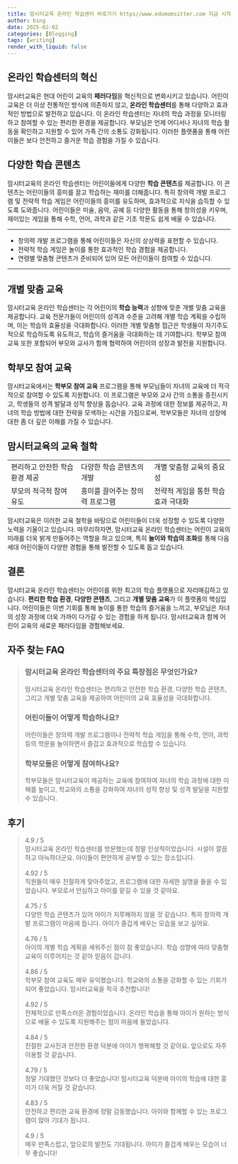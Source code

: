 ```yaml
---
title: 맘시터교육 온라인 학습센터 바로가기 https//www.edumomsitter.com 지금 시작하기
author: bing
date: 2025-02-02
categories: [Blogging]
tags: [writing]
render_with_liquid: false
---
```



<h2 id='온라인 학습센터의 혁신'>온라인 학습센터의 혁신</h2>

<p>맘시터교육은 현대 어린이 교육의 <b>패러다임</b>을 혁신적으로 변화시키고 있습니다. 어린이 교육은 더 이상 전통적인 방식에 의존하지 않고, <b>온라인 학습센터</b>를 통해 다양하고 효과적인 방법으로 발전하고 있습니다. 이 온라인 학습센터는 자녀의 학습 과정을 모니터링하고 참여할 수 있는 편리한 환경을 제공합니다. 부모님은 언제 어디서나 자녀의 학습 활동을 확인하고 지원할 수 있어 가족 간의 소통도 강화됩니다. 이러한 플랫폼을 통해 어린이들은 보다 안전하고 즐거운 학습 경험을 가질 수 있습니다.</p>

<h2 id='다양한 학습 콘텐츠'>다양한 학습 콘텐츠</h2>

<p>맘시터교육의 온라인 학습센터는 어린이들에게 다양한 <b>학습 콘텐츠</b>를 제공합니다. 이 콘텐츠는 어린이들의 흥미를 끌고 학습하는 재미를 더해줍니다. 특히 창의력 개발 프로그램 및 전략적 학습 게임은 어린이들의 흥미를 유도하며, 효과적으로 지식을 습득할 수 있도록 도와줍니다. 어린이들은 미술, 음악, 공예 등 다양한 활동을 통해 창의성을 키우며, 재미있는 게임을 통해 수학, 언어, 과학과 같은 기초 학문도 쉽게 배울 수 있습니다.</p>

<hr />

<ul>
    <li>창의력 개발 프로그램을 통해 어린이들은 자신의 상상력을 표현할 수 있습니다.</li>
    <li>전략적 학습 게임은 놀이를 통한 효과적인 학습 경험을 제공합니다.</li>
    <li>연령별 맞춤형 콘텐츠가 준비되어 있어 모든 어린이들이 참여할 수 있습니다.</li>
</ul>

<hr />

<h2 id='개별 맞춤 교육'>개별 맞춤 교육</h2>

<p>맘시터교육 온라인 학습센터는 각 어린이의 <b>학습 능력</b>과 성향에 맞춘 개별 맞춤 교육을 제공합니다. 교육 전문가들이 어린이의 성격과 수준을 고려해 개별 학습 계획을 수립하며, 이는 학습의 효율성을 극대화합니다. 이러한 개별 맞춤형 접근은 학생들이 자기주도적으로 학습하도록 유도하고, 학습의 즐거움을 극대화하는 데 기여합니다. 학부모 참여 교육 또한 포함되어 부모와 교사가 함께 협력하여 어린이의 성장과 발전을 지원합니다.</p>

<h2 id='학부모 참여 교육'>학부모 참여 교육</h2>

<p>맘시터교육에서는 <b>학부모 참여 교육</b> 프로그램을 통해 부모님들이 자녀의 교육에 더 적극적으로 참여할 수 있도록 지원합니다. 이 프로그램은 부모와 교사 간의 소통을 증진시키고, 학생들의 성격 발달과 성적 향상을 돕습니다. 교육 과정에 대한 정보를 제공하고, 자녀의 학습 방법에 대한 전략을 모색하는 시간을 가짐으로써, 학부모들은 자녀의 성장에 대한 좀 더 깊은 이해를 가질 수 있습니다.</p>

<h2 id='맘시터교육의 교육 철학'>맘시터교육의 교육 철학</h2>

<table>
    <tr>
        <td>편리하고 안전한 학습 환경 제공</td>
        <td>다양한 학습 콘텐츠의 개발</td>
        <td>개별 맞춤형 교육의 중요성</td>
    </tr>
    <tr>
        <td>부모의 적극적 참여 유도</td>
        <td>흥미를 끌어주는 창의력 프로그램</td>
        <td>전략적 게임을 통한 학습 효과 극대화</td>
    </tr>
</table>

<p>맘시터교육은 이러한 교육 철학을 바탕으로 어린이들이 더욱 성장할 수 있도록 다양한 노력을 기울이고 있습니다. 마무리하자면, 맘시터교육 온라인 학습센터는 어린이 교육의 미래를 더욱 밝게 만들어주는 역할을 하고 있으며, 특히 <b>놀이와 학습의 조화</b>를 통해 다음 세대 어린이들이 다양한 경험을 통해 발전할 수 있도록 돕고 있습니다.</p>

<h2 id='결론'>결론</h2>

<p>맘시터교육 온라인 학습센터는 어린이를 위한 최고의 학습 플랫폼으로 자리매김하고 있습니다. <b>편리한 학습 환경</b>, <b>다양한 콘텐츠</b>, 그리고 <b>개별 맞춤 교육</b>가 이 플랫폼의 핵심입니다. 어린이들은 이번 기회를 통해 놀이를 통한 학습의 즐거움을 느끼고, 부모님은 자녀의 성장 과정에 더욱 가까이 다가갈 수 있는 경험을 하게 됩니다. 맘시터교육과 함께 어린이 교육의 새로운 패러다임을 경험해보세요.</p>


<h2 id='자주_찾는_FAQ'>자주 찾는 FAQ</h2>
<div itemscope="" itemtype="https://schema.org/FAQPage"> 
<blockquote> 
<div itemscope="" itemprop="mainEntity" itemtype="https://schema.org/Question"> 
<h3 itemprop="name">맘시터교육 온라인 학습센터의 주요 특장점은 무엇인가요?</h3> 
<div itemscope="" itemprop="acceptedAnswer" itemtype="https://schema.org/Answer"> 
<span itemprop="text"> 
<p>맘시터교육 온라인 학습센터는 편리하고 안전한 학습 환경, 다양한 학습 콘텐츠, 그리고 개별 맞춤 교육을 제공하여 어린이의 교육 효율성을 극대화합니다.</p> 
</span> 
</div> 
</div> 

<div itemscope="" itemprop="mainEntity" itemtype="https://schema.org/Question"> 
<h3 itemprop="name">어린이들이 어떻게 학습하나요?</h3> 
<div itemscope="" itemprop="acceptedAnswer" itemtype="https://schema.org/Answer"> 
<span itemprop="text"> 
<p>어린이들은 창의력 개발 프로그램이나 전략적 학습 게임을 통해 수학, 언어, 과학 등의 학문을 놀이하면서 즐겁고 효과적으로 학습할 수 있습니다.</p> 
</span> 
</div> 
</div> 

<div itemscope="" itemprop="mainEntity" itemtype="https://schema.org/Question"> 
<h3 itemprop="name">학부모들은 어떻게 참여하나요?</h3> 
<div itemscope="" itemprop="acceptedAnswer" itemtype="https://schema.org/Answer"> 
<span itemprop="text"> 
<p>학부모들은 맘시터교육이 제공하는 교육에 참여하여 자녀의 학습 과정에 대한 이해를 높이고, 학교와의 소통을 강화하여 자녀의 성적 향상 및 성격 발달을 지원할 수 있습니다.</p> 
</span> 
</div> 
</div> 
</blockquote> 
</div>
<h2 id='후기'>후기</h2>
<div itemscope itemtype="https://schema.org/Product">
  <blockquote>
  <div itemprop="review" itemscope itemtype="https://schema.org/Review">
      <div itemprop="reviewRating" itemscope itemtype="https://schema.org/Rating"> <span itemprop="ratingValue">4.9</span> / <span itemprop="bestRating">5</span> </div>
      <span itemprop="reviewBody">맘시터교육 온라인 학습센터를 방문했는데 정말 인상적이었습니다. 시설이 깔끔하고 아늑하더군요. 아이들이 편안하게 공부할 수 있는 장소입니다.</span>
  </div>
  <br>
  <div itemprop="review" itemscope itemtype="https://schema.org/Review">
      <div itemprop="reviewRating" itemscope itemtype="https://schema.org/Rating"> <span itemprop="ratingValue">4.92</span> / <span itemprop="bestRating">5</span> </div>
      <span itemprop="reviewBody">직원들이 매우 친절하게 맞아주었고, 프로그램에 대한 자세한 설명을 들을 수 있었습니다. 부모로서 안심하고 아이를 맡길 수 있을 것 같아요.</span>
  </div>
  <br>
  <div itemprop="review" itemscope itemtype="https://schema.org/Review">
      <div itemprop="reviewRating" itemscope itemtype="https://schema.org/Rating"> <span itemprop="ratingValue">4.75</span> / <span itemprop="bestRating">5</span> </div>
      <span itemprop="reviewBody">다양한 학습 콘텐츠가 있어 아이가 지루해하지 않을 것 같습니다. 특히 창의력 개발 프로그램이 마음에 듭니다. 아이가 즐겁게 배우는 모습을 보고 싶어요.</span>
  </div>
  <br>
  <div itemprop="review" itemscope itemtype="https://schema.org/Review">
      <div itemprop="reviewRating" itemscope itemtype="https://schema.org/Rating"> <span itemprop="ratingValue">4.76</span> / <span itemprop="bestRating">5</span> </div>
      <span itemprop="reviewBody">아이의 개별 학습 계획을 세워주신 점이 참 좋았습니다. 학습 성향에 따라 맞춤형 교육이 이루어지는 것 같아 믿음이 갑니다.</span>
  </div>
  <br>
  <div itemprop="review" itemscope itemtype="https://schema.org/Review">
      <div itemprop="reviewRating" itemscope itemtype="https://schema.org/Rating"> <span itemprop="ratingValue">4.86</span> / <span itemprop="bestRating">5</span> </div>
      <span itemprop="reviewBody">학부모 참여 교육도 매우 유익했습니다. 학교와의 소통을 강화할 수 있는 기회가 되어 좋았습니다. 맘시터교육을 적극 추천합니다!</span>
  </div>
  <br>
  <div itemprop="review" itemscope itemtype="https://schema.org/Review">
      <div itemprop="reviewRating" itemscope itemtype="https://schema.org/Rating"> <span itemprop="ratingValue">4.92</span> / <span itemprop="bestRating">5</span> </div>
      <span itemprop="reviewBody">전체적으로 만족스러운 경험이었습니다. 온라인 학습을 통해 아이가 원하는 방식으로 배울 수 있도록 지원해주는 점이 마음에 들었습니다.</span>
  </div>
  <br>
  <div itemprop="review" itemscope itemtype="https://schema.org/Review">
      <div itemprop="reviewRating" itemscope itemtype="https://schema.org/Rating"> <span itemprop="ratingValue">4.84</span> / <span itemprop="bestRating">5</span> </div>
      <span itemprop="reviewBody">친절한 교사진과 안전한 환경 덕분에 아이가 행복해할 것 같아요. 앞으로도 자주 이용할 것 같습니다.</span>
  </div>
  <br>
  <div itemprop="review" itemscope itemtype="https://schema.org/Review">
      <div itemprop="reviewRating" itemscope itemtype="https://schema.org/Rating"> <span itemprop="ratingValue">4.79</span> / <span itemprop="bestRating">5</span> </div>
      <span itemprop="reviewBody">정말 기대했던 것보다 더 좋았습니다! 맘시터교육 덕분에 아이의 학습에 대한 흥미가 더욱 커질 것 같습니다.</span>
  </div>
  <br>
  <div itemprop="review" itemscope itemtype="https://schema.org/Review">
      <div itemprop="reviewRating" itemscope itemtype="https://schema.org/Rating"> <span itemprop="ratingValue">4.83</span> / <span itemprop="bestRating">5</span> </div>
      <span itemprop="reviewBody">안전하고 편리한 교육 환경에 정말 감동했습니다. 아이와 함께할 수 있는 프로그램이 많아 기대가 됩니다.</span>
  </div>
  <br>
  <div itemprop="review" itemscope itemtype="https://schema.org/Review">
      <div itemprop="reviewRating" itemscope itemtype="https://schema.org/Rating"> <span itemprop="ratingValue">4.9</span> / <span itemprop="bestRating">5</span> </div>
      <span itemprop="reviewBody">매우 만족스럽고, 앞으로의 발전도 기대됩니다. 아이가 즐겁게 배우는 모습이 너무 좋습니다!</span>
  </div>
  </blockquote>
</div>
